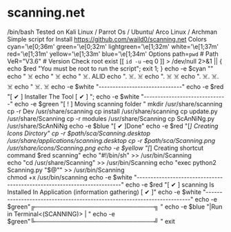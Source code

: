 # scanning.net

/bin/bash
Tested on Kali Linux / Parrot Os / Ubuntu/ Arco Linux / Archman 
Simple script for Install https://github.com/waild0/scanning.net
Colors
cyan='\e[0;36m'
green='\e[0;32m'
lightgreen='\e[1;32m'
white='\e[1;37m'
red='\e[1;31m'
yellow='\e[1;33m'
blue='\e[1;34m'
Options
path=`pwd` # Path
VeR="V3.6" # Version
Check root exist
[[ `id -u` -eq 0 ]] > /dev/null 2>&1 || { echo  $red "You must be root to run the script"; exit 1; }
echo -e $cyan ""
echo " ☠️
echo " ☠️
echo "  ☠️.                 ALID
echo ".  ☠️.             ☠️
echo ".   ☠️            ☠️
echo ".     ☠️.  ☠️.  ☠️
echo "         ☠️.  ☠️ 
echo -e $white "------------------------------"
echo -e $red "[ ✔ ] Installer The Tool [ ✔ ] "; 
echo -e $white "------------------------------"
echo -e $green "[ ! ] Moving scanning folder "
mkdir /usr/share/scanning
cp -r Dev /usr/share/scanning
cp install /usr/share/scanning 
cp update.py /usr/share/Scanning
cp -r modules /usr/share/Scanning
cp ScAnNiNg.py /usr/share/ScAnNiNg
echo -e $blue "[ ✔ ]Done"
echo -e $red "[*] Creating Icons Dirctory"
cp -r $path/sca/Scanning.desktop /usr/share/applications/scanning.desktop
cp -r $path/sca/Scanning.png /usr/share/icons/Scanning.png
echo -e $yellow "[*] Creating shortcut command $red scanning"
echo "#!/bin/sh" >> /usr/bin/Scanning  
echo "cd /usr/share/Scanning" >> /usr/bin/Scanning 
echo "exec python2 Scanning.py \"\$@\"" >> /usr/bin/Scanning  
chmod +x /usr/bin/scanning 
echo -e $white "------------------------------------------------------------------------"
echo -e $red "[ ✔ ] scanning Is Installed In Application (information gathering) [ ✔ ]"
echo -e $white "------------------------------------------------------------------------"
echo -e $green"╔────────────────────────────╗ "
echo -e $blue "|Run in Terminal<(SCANNING)> |  "
echo -e $green"╚────────────────────────────╝ "
exit
